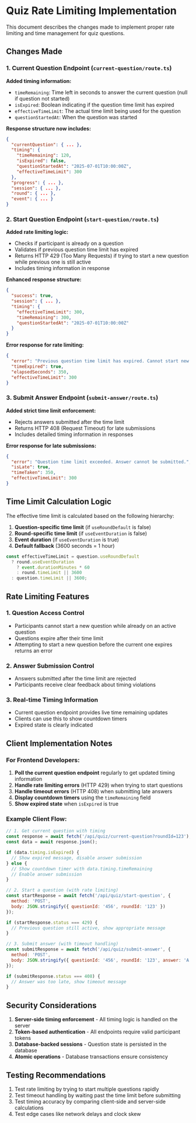 # Quiz Rate Limiting Implementation

This document describes the changes made to implement proper rate limiting and time management for quiz questions.

## Changes Made

### 1. Current Question Endpoint (`current-question/route.ts`)

**Added timing information:**
- `timeRemaining`: Time left in seconds to answer the current question (null if question not started)
- `isExpired`: Boolean indicating if the question time limit has expired
- `effectiveTimeLimit`: The actual time limit being used for the question
- `questionStartedAt`: When the question was started

**Response structure now includes:**
```json
{
  "currentQuestion": { ... },
  "timing": {
    "timeRemaining": 120,
    "isExpired": false,
    "questionStartedAt": "2025-07-01T10:00:00Z",
    "effectiveTimeLimit": 300
  },
  "progress": { ... },
  "session": { ... },
  "round": { ... },
  "event": { ... }
}
```

### 2. Start Question Endpoint (`start-question/route.ts`)

**Added rate limiting logic:**
- Checks if participant is already on a question
- Validates if previous question time limit has expired
- Returns HTTP 429 (Too Many Requests) if trying to start a new question while previous one is still active
- Includes timing information in response

**Enhanced response structure:**
```json
{
  "success": true,
  "session": { ... },
  "timing": {
    "effectiveTimeLimit": 300,
    "timeRemaining": 300,
    "questionStartedAt": "2025-07-01T10:00:00Z"
  }
}
```

**Error response for rate limiting:**
```json
{
  "error": "Previous question time limit has expired. Cannot start new question until current question is completed or skipped.",
  "timeExpired": true,
  "elapsedSeconds": 350,
  "effectiveTimeLimit": 300
}
```

### 3. Submit Answer Endpoint (`submit-answer/route.ts`)

**Added strict time limit enforcement:**
- Rejects answers submitted after the time limit
- Returns HTTP 408 (Request Timeout) for late submissions
- Includes detailed timing information in responses

**Error response for late submissions:**
```json
{
  "error": "Question time limit exceeded. Answer cannot be submitted.",
  "isLate": true,
  "timeTaken": 350,
  "effectiveTimeLimit": 300
}
```

## Time Limit Calculation Logic

The effective time limit is calculated based on the following hierarchy:

1. **Question-specific time limit** (if `useRoundDefault` is false)
2. **Round-specific time limit** (if `useEventDuration` is false)
3. **Event duration** (if `useEventDuration` is true)
4. **Default fallback** (3600 seconds = 1 hour)

```typescript
const effectiveTimeLimit = question.useRoundDefault
  ? round.useEventDuration
    ? event.durationMinutes * 60
    : round.timeLimit || 3600
  : question.timeLimit || 3600;
```

## Rate Limiting Features

### 1. Question Access Control
- Participants cannot start a new question while already on an active question
- Questions expire after their time limit
- Attempting to start a new question before the current one expires returns an error

### 2. Answer Submission Control
- Answers submitted after the time limit are rejected
- Participants receive clear feedback about timing violations

### 3. Real-time Timing Information
- Current question endpoint provides live time remaining updates
- Clients can use this to show countdown timers
- Expired state is clearly indicated

## Client Implementation Notes

### For Frontend Developers:

1. **Poll the current question endpoint** regularly to get updated timing information
2. **Handle rate limiting errors** (HTTP 429) when trying to start questions
3. **Handle timeout errors** (HTTP 408) when submitting late answers
4. **Display countdown timers** using the `timeRemaining` field
5. **Show expired state** when `isExpired` is true

### Example Client Flow:

```javascript
// 1. Get current question with timing
const response = await fetch('/api/quiz/current-question?roundId=123');
const data = await response.json();

if (data.timing.isExpired) {
  // Show expired message, disable answer submission
} else {
  // Show countdown timer with data.timing.timeRemaining
  // Enable answer submission
}

// 2. Start a question (with rate limiting)
const startResponse = await fetch('/api/quiz/start-question', {
  method: 'POST',
  body: JSON.stringify({ questionId: '456', roundId: '123' })
});

if (startResponse.status === 429) {
  // Previous question still active, show appropriate message
}

// 3. Submit answer (with timeout handling)
const submitResponse = await fetch('/api/quiz/submit-answer', {
  method: 'POST',
  body: JSON.stringify({ questionId: '456', roundId: '123', answer: 'A' })
});

if (submitResponse.status === 408) {
  // Answer was too late, show timeout message
}
```

## Security Considerations

1. **Server-side timing enforcement** - All timing logic is handled on the server
2. **Token-based authentication** - All endpoints require valid participant tokens
3. **Database-backed sessions** - Question state is persisted in the database
4. **Atomic operations** - Database transactions ensure consistency

## Testing Recommendations

1. Test rate limiting by trying to start multiple questions rapidly
2. Test timeout handling by waiting past the time limit before submitting
3. Test timing accuracy by comparing client-side and server-side calculations
4. Test edge cases like network delays and clock skew

